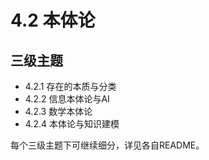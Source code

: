 # 4.2 本体论

## 三级主题

- 4.2.1 存在的本质与分类
- 4.2.2 信息本体论与AI
- 4.2.3 数学本体论
- 4.2.4 本体论与知识建模

每个三级主题下可继续细分，详见各自README。
